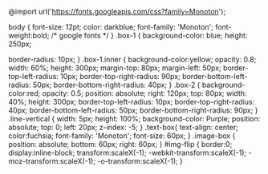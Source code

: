 
@import url('https://fonts.googleapis.com/css?family=Monoton');

body {
   font-size: 12pt;
   color: darkblue;
   font-family: 'Monoton';
   font-weight:bold;
      /* google fonts */
}
.box-1 {
   background-color: blue;
   height: 250px;

border-radius: 10px;
}
.box-1.inner {
   background-color:yellow;
   opacity: 0.8;
   width: 60%;
   height: 300px;
   margin-top: 80px;
   margin-left: 50px;
   border-top-left-radius: 10px;
   border-top-right-radius: 90px;
   border-bottom-left-radius: 50px;
   border-bottom-right-radius: 40px;
}
.box-2 {
    background-color:red;
    opacity: 0.5;
    position: absolute;
    right: 120px;
    top: 80px;
    width: 40%;
    height: 300px;
    border-top-left-radius: 10px;
    border-top-right-radius: 40px;
    border-bottom-left-radius: 50px;
    border-bottom-right-radius: 90px;
  }
.line-vertical {
 width: 5px;
 height: 100%;
 background-color: Purple;
 position: absolute;
 top: 0;
 left: 20px;
 z-index: -5;
}
.text-box{
   text-align: center;
   color:fuchsia;
   font-family: 'Monoton';
   font-size: 60px;
}
.image-box {
 position: absolute;
 bottom: 60px;
 right: 60px;
}
#img-flip {
  border:0;
  display:inline-block;
  transform:scaleX(-1);
  -webkit-transform:scaleX(-1);
  -moz-transform:scaleX(-1);
  -o-transform:scaleX(-1);
      }
